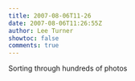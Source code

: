 ```yaml
---
title: 2007-08-06T11-26
date: 2007-08-06T11:26:55Z
author: Lee Turner
showtoc: false
comments: true
---
```


Sorting through hundreds of photos

